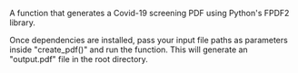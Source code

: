 A function that generates a Covid-19 screening PDF using Python's FPDF2 library.

Once dependencies are installed, pass your input file paths as parameters inside "create_pdf()" and run the function. This will generate an "output.pdf" file in the root directory.